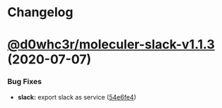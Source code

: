 # Changelog

# [@d0whc3r/moleculer-slack-v1.1.3](https://github.com/d0whc3r/moleculer-addons/compare/@d0whc3r/moleculer-slack-v1.1.2...@d0whc3r/moleculer-slack-v1.1.3) (2020-07-07)


### Bug Fixes

* **slack:** export slack as service ([54e6fe4](https://github.com/d0whc3r/moleculer-addons/commit/54e6fe454ab41630af3f715e4cc3d0775ff03318))
